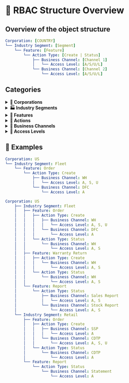 <link rel="stylesheet" href="/it-docs/assets/css/custom.css">

# 🧠 RBAC Structure Overview

## Overview of the object structure

```yaml
Corporation: [COUNTRY]
└── Industry Segment: [Segment]
    └── Feature: [Feature]
        └── Action Type: [Create | Status]
            ├── Business Channel: [Channel 1]
            │   └── Access Level: [A/S/U/L]
            └── Business Channel: [Channel 2]
                └── Access Level: [A/S/U/L]
```
## Categories

<details>
  <summary><strong>🏢 Corporations</strong></summary>

  - US
  - CA
  - MX
  - PA
  - CO
  - CL

</details>

<details>
  <summary><strong>🏭 Industry Segments</strong></summary>
  <div style="margin-left: 1.5em;">

  <details>
    <summary>Wholesale</summary>
    <div style="margin-left: 1.5em;">
      <ul>
        <li>Features: Order, Claims, Returns, Warranty Return, Finance, Report</li>
      </ul>
    </div>
  </details>

  <details>
    <summary>Retail</summary>
    <div style="margin-left: 1.5em;">
      <ul>
        <li>Features: Order, Claims, Returns, Warranty Return, Finance, Report</li>
      </ul>
    </div>
  </details>

  <details>
    <summary>Fleet</summary>
    <div style="margin-left: 1.5em;">
      <ul>
        <li>Features: Order, Claims, Returns, Warranty Return, Finance, Report</li>
      </ul>
    </div>
  </details>

  <details>
    <summary>Insurance</summary>
    <div style="margin-left: 1.5em;">
      <ul>
        <li>Features: Order, Claims, Returns, Warranty Return, Finance, Report</li>
      </ul>
    </div>
  </details>

  <details>
    <summary>Commercial</summary>
    <div style="margin-left: 1.5em;">
      <ul>
        <li>Features: Order, Claims, Returns, Warranty Return, Finance, Report</li>
      </ul>
    </div>
  </details>

  <details>
    <summary>Wholesale + Retail</summary>
    <div style="margin-left: 1.5em;">
      <ul>
        <li>Features: Order, Claims, Returns, Warranty Return, Finance, Report</li>
      </ul>
    </div>
  </details>
  </div>

</details>


<details>
  <summary><strong>📁 Features</strong></summary>
  <div style="margin-left: 1.5em;">

  <details>
    <summary>Order</summary>
    <ul>
      <li>Action: Create, Status</li>
    </ul>
  </details>

  <details>
    <summary>Claims</summary>
    <ul>
      <li>Action: Create, Status</li>
    </ul>
  </details>

  <details>
    <summary>Returns</summary>
    <ul>
      <li>Action: Create, Status</li>
    </ul>
  </details>

  <details>
    <summary>Warranty Return</summary>
    <ul>
      <li>Action: Create, Status</li>
    </ul>
  </details>

  <details>
    <summary>Finance</summary>
    <ul>
      <li>Action: Create, Status</li>
    </ul>
  </details>

  <details>
    <summary>Report</summary>
    <ul>
      <li>Action: Create, Status</li>
    </ul>
  </details>
</div>
</details>

<details>
  <summary><strong>🎯 Actions</strong></summary>

  - Create
  - Status

</details>

<details>
  <summary><strong>🧭 Business Channels</strong></summary>

  - WH (Warehouse)
  - SSP (Secondary Supply)
  - CDTP (Car Dealer)
  - DFC
  - NAP (National Account Program)
  - Gov't & Bus

</details>

<details>
  <summary><strong>🔐 Access Levels</strong></summary>

  - Access (A)
  - Stock (S)
  - Unit Price (U)
  - List Price (L)

</details>

## 🧪 Examples

```yaml
Corporation: US  
└── Industry Segment: Fleet  
    └── Feature: Order  
        └── Action Type: Create  
            ├── Business Channel: WH  
            │   └── Access Level: A, S, U  
            └── Business Channel: DFC  
                └── Access Level: A
```
```yaml
Corporation: US
    ├── Industry Segment: Fleet
    │   ├── Feature: Order
    │   │   ├── Action Type: Create
    │   │   │   ├── Business Channel: WH
    │   │   │   │   └── Access Level: A, S, U
    │   │   │   └── Business Channel: DFC
    │   │   │       └── Access Level: A
    │   │   └── Action Type: Status
    │   │       └── Business Channel: WH
    │   │           └── Access Level: A, S
    │   ├── Feature: Warranty Return
    │   │   ├── Action Type: Create
    │   │   │   └── Business Channel: WH
    │   │   │       └── Access Level: A, S
    │   │   └── Action Type: Status
    │   │       └── Business Channel: WH
    │   │           └── Access Level: A, S
    │   └── Feature: Report
    │       └── Action Type: Status
    │           ├── Business Channel: Sales Report
    │           │   └── Access Level: A, S
    │           └── Business Channel: Stock Report
    │               └── Access Level: A, S
    └── Industry Segment: Retail
        ├── Feature: Order
        │   ├── Action Type: Create
        │   │   ├── Business Channel: SSP
        │   │   │   └── Access Level: A
        │   │   └── Business Channel: CDTP
        │   │       └── Access Level: A, S, U
        │   └── Action Type: Status
        │       └── Business Channel: CDTP
        │           └── Access Level: A
        └── Feature: Report
            └── Action Type: Status
                └── Business Channel: Statement
                    └── Access Level: A
```



